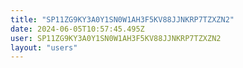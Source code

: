 ```yaml
---
title: "SP11ZG9KY3A0Y1SN0W1AH3F5KV88JJNKRP7TZXZN2"
date: 2024-06-05T10:57:45.495Z
user: SP11ZG9KY3A0Y1SN0W1AH3F5KV88JJNKRP7TZXZN2
layout: "users"
---
```

    